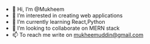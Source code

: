 - 👋 Hi, I’m @Mukheem
- 👀 I’m interested in creating web applications
- 🌱 I’m currently learning React,Python
- 💞️ I’m looking to collaborate on MERN stack
- 📫 To reach me write on mukheemuddin@gmail.com

<!---
Mukheem/Mukheem is a ✨ special ✨ repository because its `README.md` (this file) appears on your GitHub profile.
You can click the Preview link to take a look at your changes.
--->
